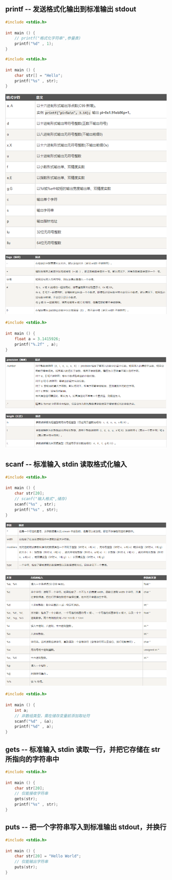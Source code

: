 ## printf -- 发送格式化输出到标准输出 stdout

```c
#include <stdio.h>

int main () {
    // printf("格式化字符串",参量表)
    printf("%d" , 1);
}
```

```c
#include <stdio.h>

int main () {
    char str[] = "Hello";
    printf("%s" , str);
}
```

![image-20220915185937439](../picture/image-20220915185937439.png)

![image-20220915190838133](../picture/image-20220915190838133.png)

```c
#include <stdio.h>

int main () {
    float a = 3.1415926;
    printf("%.2f" , a);
}
```

![image-20220915190352123](../picture/image-20220915190352123.png)

![image-20220915190329581](../picture/image-20220915190329581.png)

## scanf -- 标准输入 stdin 读取格式化输入

```c
#include <stdio.h>

int main () {
    char str[20];
    // scanf("输入格式",储存)
    scanf("%s" , str);
    printf("%s" , str);
}
```

![image-20220915192216618](../picture/image-20220915192216618.png)

![image-20220915191759670](../picture/image-20220915191759670.png)

```c
#include <stdio.h>

int main () {
    int a;
    // 非数组类型，需在储存变量前添加取址符
    scanf("%d" , &a);
    printf("%d" , a);
}
```

## gets -- 标准输入 stdin 读取一行，并把它存储在 str 所指向的字符串中

```c
#include <stdio.h>

int main () {
    char str[20];
    // 仅能接收字符串
    gets(str);
    printf("%s" , str);
}
```

## puts -- 把一个字符串写入到标准输出 stdout，并换行

```c
#include <stdio.h>

int main () {
    char str[20] = "Hello World";
    // 仅能输出字符串
    puts(str);
}
```





